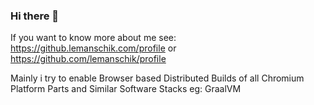 ### Hi there 👋

If you want to know more about me see: https://github.lemanschik.com/profile or https://github.com/lemanschik/profile

Mainly i try to enable Browser based Distributed Builds of all Chromium Platform Parts and Similar Software Stacks eg: GraalVM
